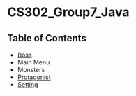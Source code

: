 # CS302_Group7_Java
## Table of Contents
* [Boss](https://github.com/DragonMeme/CS302_Group7_Java/blob/master/plans/boss.md)
* Main Menu
* Monsters
* [Protagonist](https://github.com/DragonMeme/CS302_Group7_Java/blob/master/plans/protagonist.md)
* [Setting](https://github.com/DragonMeme/CS302_Group7_Java/blob/master/plans/setting.md)
